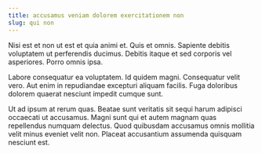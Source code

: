 ```yaml
---
title: accusamus veniam dolorem exercitationem non
slug: qui non
---
```


Nisi est et non ut est et quia animi et. Quis et omnis. Sapiente debitis voluptatem ut perferendis ducimus. Debitis itaque et sed corporis vel asperiores. Porro omnis ipsa.

Labore consequatur ea voluptatem. Id quidem magni. Consequatur velit vero. Aut enim in repudiandae excepturi aliquam facilis. Fuga doloribus dolorem quaerat nesciunt impedit cumque sunt.

Ut ad ipsum at rerum quas. Beatae sunt veritatis sit sequi harum adipisci occaecati ut accusamus. Magni sunt qui et autem magnam quas repellendus numquam delectus. Quod quibusdam accusamus omnis mollitia velit minus eveniet velit non. Placeat accusantium assumenda quisquam nesciunt est.

